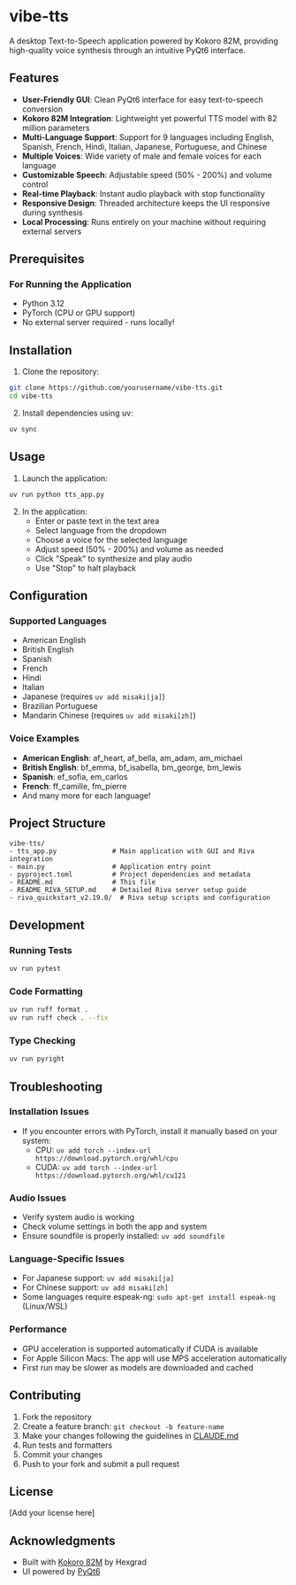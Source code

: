 # vibe-tts

A desktop Text-to-Speech application powered by Kokoro 82M, providing high-quality voice synthesis through an intuitive PyQt6 interface.

## Features

- **User-Friendly GUI**: Clean PyQt6 interface for easy text-to-speech conversion
- **Kokoro 82M Integration**: Lightweight yet powerful TTS model with 82 million parameters
- **Multi-Language Support**: Support for 9 languages including English, Spanish, French, Hindi, Italian, Japanese, Portuguese, and Chinese
- **Multiple Voices**: Wide variety of male and female voices for each language
- **Customizable Speech**: Adjustable speed (50% - 200%) and volume control
- **Real-time Playback**: Instant audio playback with stop functionality
- **Responsive Design**: Threaded architecture keeps the UI responsive during synthesis
- **Local Processing**: Runs entirely on your machine without requiring external servers

## Prerequisites

### For Running the Application

- Python 3.12
- PyTorch (CPU or GPU support)
- No external server required - runs locally!

## Installation

1. Clone the repository:

```bash
git clone https://github.com/yourusername/vibe-tts.git
cd vibe-tts
```

2. Install dependencies using uv:

```bash
uv sync
```

## Usage

1. Launch the application:

```bash
uv run python tts_app.py
```

2. In the application:
   - Enter or paste text in the text area
   - Select language from the dropdown
   - Choose a voice for the selected language
   - Adjust speed (50% - 200%) and volume as needed
   - Click "Speak" to synthesize and play audio
   - Use "Stop" to halt playback

## Configuration

### Supported Languages

- American English
- British English
- Spanish
- French
- Hindi
- Italian
- Japanese (requires `uv add misaki[ja]`)
- Brazilian Portuguese
- Mandarin Chinese (requires `uv add misaki[zh]`)

### Voice Examples

- **American English**: af_heart, af_bella, am_adam, am_michael
- **British English**: bf_emma, bf_isabella, bm_george, bm_lewis
- **Spanish**: ef_sofia, em_carlos
- **French**: ff_camille, fm_pierre
- And many more for each language!

## Project Structure

```
vibe-tts/
- tts_app.py              # Main application with GUI and Riva integration
- main.py                 # Application entry point
- pyproject.toml          # Project dependencies and metadata
- README.md               # This file
- README_RIVA_SETUP.md    # Detailed Riva server setup guide
- riva_quickstart_v2.19.0/  # Riva setup scripts and configuration
```

## Development

### Running Tests

```bash
uv run pytest
```

### Code Formatting

```bash
uv run ruff format .
uv run ruff check . --fix
```

### Type Checking

```bash
uv run pyright
```

## Troubleshooting

### Installation Issues

- If you encounter errors with PyTorch, install it manually based on your system:
  - CPU: `uv add torch --index-url https://download.pytorch.org/whl/cpu`
  - CUDA: `uv add torch --index-url https://download.pytorch.org/whl/cu121`

### Audio Issues

- Verify system audio is working
- Check volume settings in both the app and system
- Ensure soundfile is properly installed: `uv add soundfile`

### Language-Specific Issues

- For Japanese support: `uv add misaki[ja]`
- For Chinese support: `uv add misaki[zh]`
- Some languages require espeak-ng: `sudo apt-get install espeak-ng` (Linux/WSL)

### Performance

- GPU acceleration is supported automatically if CUDA is available
- For Apple Silicon Macs: The app will use MPS acceleration automatically
- First run may be slower as models are downloaded and cached

## Contributing

1. Fork the repository
2. Create a feature branch: `git checkout -b feature-name`
3. Make your changes following the guidelines in [CLAUDE.md](CLAUDE.md)
4. Run tests and formatters
5. Commit your changes
6. Push to your fork and submit a pull request

## License

[Add your license here]

## Acknowledgments

- Built with [Kokoro 82M](https://huggingface.co/hexgrad/Kokoro-82M) by Hexgrad
- UI powered by [PyQt6](https://www.riverbankcomputing.com/software/pyqt/)
